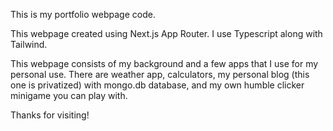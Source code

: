 This is my portfolio webpage code.

This webpage created using Next.js App Router. I use Typescript along with Tailwind.

This webpage consists of my background and a few apps that I use for my personal use. There are weather app, calculators, my personal blog (this one is privatized) with mongo.db database, and my own humble clicker minigame you can play with.

Thanks for visiting!
